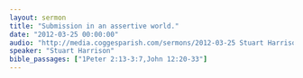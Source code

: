 ```yaml
---
layout: sermon
title: "Submission in an assertive world."
date: "2012-03-25 00:00:00"
audio: "http://media.coggesparish.com/sermons/2012-03-25 Stuart Harrison.mp3"
speaker: "Stuart Harrison"
bible_passages: ["1Peter 2:13-3:7,John 12:20-33"]
---
```

